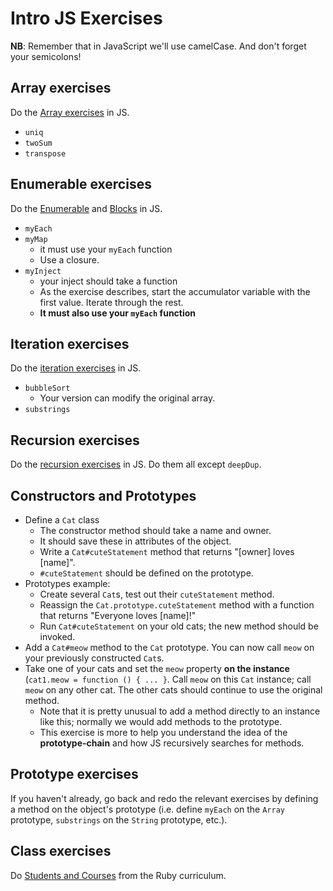# Intro JS Exercises

**NB**: Remember that in JavaScript we'll use camelCase. And don't forget
 your semicolons!

## Array exercises

Do the [Array exercises][array-exercises] in JS.

* `uniq`
* `twoSum`
* `transpose`

[array-exercises]: https://github.com/appacademy/ruby-curriculum/blob/master/w1d1/data-structures/array.md

## Enumerable exercises

Do the [Enumerable][enumerable-exercises] and
[Blocks][blocks-exercises] in JS.

* `myEach`
* `myMap`
    * it must use your `myEach` function
    * Use a closure.
* `myInject`
    * your inject should take a function
    * As the exercise describes, start the accumulator variable with
      the first value. Iterate through the rest.
    * **It must also use your `myEach` function**

[enumerable-exercises]: https://github.com/appacademy/ruby-curriculum/blob/master/w1d1/data-structures/enumerable.md
[blocks-exercises]: https://github.com/appacademy/ruby-curriculum/blob/master/w1d4/blocks.md

## Iteration exercises

Do the [iteration exercises][iteration-exercises] in JS.

* `bubbleSort`
    * Your version can modify the original array.
* `substrings`

[iteration-exercises]: https://github.com/appacademy/ruby-curriculum/blob/master/w1d2/iteration.md

## Recursion exercises

Do the [recursion exercises][recursion-exercises] in JS. Do them all
except `deepDup`.

[recursion-exercises]: https://github.com/appacademy/ruby-curriculum/blob/master/w1d4/recursion.md


## Constructors and Prototypes

* Define a `Cat` class
    * The constructor method should take a name and owner.
    * It should save these in attributes of the object.
    * Write a `Cat#cuteStatement` method that returns "[owner] loves
      [name]".
    * `#cuteStatement` should be defined on the prototype.
* Prototypes example:
    * Create several `Cat`s, test out their `cuteStatement` method.
    * Reassign the `Cat.prototype.cuteStatement` method with a function
      that returns "Everyone loves [name]!"
    * Run `Cat#cuteStatement` on your old cats; the new method should
      be invoked.
* Add a `Cat#meow` method to the `Cat` prototype. You can now call
  `meow` on your previously constructed `Cat`s.
* Take one of your cats and set the `meow` property **on the instance**
  (`cat1.meow = function () { ... }`. Call `meow` on this `Cat`
  instance; call `meow` on any other cat. The other cats should
  continue to use the original method.
    * Note that it is pretty unusual to add a method directly to an
      instance like this; normally we would add methods to the
      prototype.
    * This exercise is more to help you understand the idea of the
      **prototype-chain** and how JS recursively searches for methods.

## Prototype exercises

If you haven't already, go back and redo the relevant exercises by
defining a method on the object's prototype (i.e. define `myEach` on
the `Array` prototype, `substrings` on the `String` prototype, etc.).

## Class exercises

Do [Students and Courses][students-courses] from the Ruby curriculum.

[students-courses]: https://github.com/appacademy/ruby-curriculum/blob/master/w1d2/classes.md#students-and-courses
